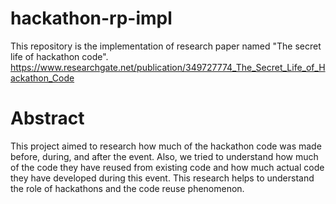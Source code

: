 # hackathon-rp-impl
This repository is the implementation of research paper named "The secret life of hackathon code".
https://www.researchgate.net/publication/349727774_The_Secret_Life_of_Hackathon_Code
# Abstract
This project aimed to research how much of the hackathon code was made before, during, and after the event. Also, we tried to understand how much of the code they have reused from existing code and how much actual code they have developed during this event. This research helps to understand the role of hackathons and the code reuse phenomenon.

